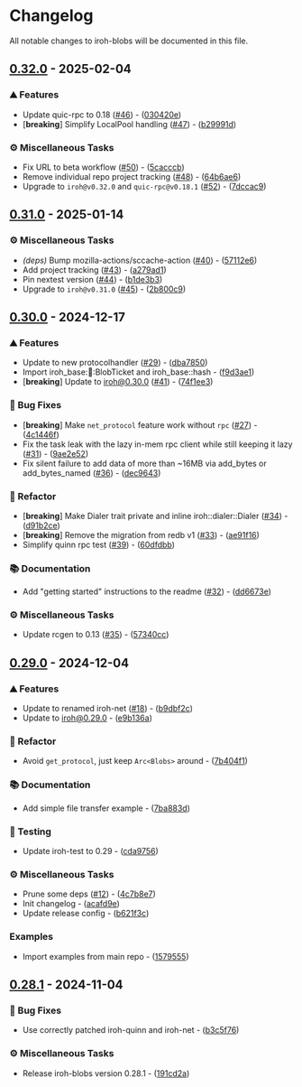 # Changelog

All notable changes to iroh-blobs will be documented in this file.

## [0.32.0](https://github.com/n0-computer/iroh-blobs/compare/v0.31.0..0.32.0) - 2025-02-04

### ⛰️  Features

- Update quic-rpc to 0.18 ([#46](https://github.com/n0-computer/iroh-blobs/issues/46)) - ([030420e](https://github.com/n0-computer/iroh-blobs/commit/030420e7fa03c80b44491f8da16b993f4015007f))
- [**breaking**] Simplify LocalPool handling ([#47](https://github.com/n0-computer/iroh-blobs/issues/47)) - ([b29991d](https://github.com/n0-computer/iroh-blobs/commit/b29991dc913459e034b758271d9b79f8ae6c498e))

### ⚙️ Miscellaneous Tasks

- Fix URL to beta workflow ([#50](https://github.com/n0-computer/iroh-blobs/issues/50)) - ([5cacccb](https://github.com/n0-computer/iroh-blobs/commit/5cacccb33818b11eab487b89da0bb4a69325f52b))
- Remove individual repo project tracking ([#48](https://github.com/n0-computer/iroh-blobs/issues/48)) - ([64b6ae6](https://github.com/n0-computer/iroh-blobs/commit/64b6ae6a6b1dfcdf639ad55923391957b0b4186e))
- Upgrade to `iroh@v0.32.0` and `quic-rpc@v0.18.1` ([#52](https://github.com/n0-computer/iroh-blobs/issues/52)) - ([7dccac9](https://github.com/n0-computer/iroh-blobs/commit/7dccac9610482f9acbde4c46a134d99e979e6001))

## [0.31.0](https://github.com/n0-computer/iroh-blobs/compare/v0.30.0..0.31.0) - 2025-01-14

### ⚙️ Miscellaneous Tasks

- *(deps)* Bump mozilla-actions/sccache-action ([#40](https://github.com/n0-computer/iroh-blobs/issues/40)) - ([57112e6](https://github.com/n0-computer/iroh-blobs/commit/57112e62618e07a833a261b0dbfd2f64cc22eb82))
- Add project tracking ([#43](https://github.com/n0-computer/iroh-blobs/issues/43)) - ([a279ad1](https://github.com/n0-computer/iroh-blobs/commit/a279ad1bc0472fb4e47df466ab73ed9e0fa0a50a))
- Pin nextest version ([#44](https://github.com/n0-computer/iroh-blobs/issues/44)) - ([b1de3b3](https://github.com/n0-computer/iroh-blobs/commit/b1de3b306135984e113d09531beff9ed6463a778))
- Upgrade to `iroh@v0.31.0` ([#45](https://github.com/n0-computer/iroh-blobs/issues/45)) - ([2b800c9](https://github.com/n0-computer/iroh-blobs/commit/2b800c9264b21dfb73bfecbe9881bc6c07c7e0d1))

## [0.30.0](https://github.com/n0-computer/iroh-blobs/compare/v0.29.0..0.30.0) - 2024-12-17

### ⛰️  Features

- Update to new protocolhandler ([#29](https://github.com/n0-computer/iroh-blobs/issues/29)) - ([dba7850](https://github.com/n0-computer/iroh-blobs/commit/dba7850ae874939bd9a83f97c36dc6eceee7f9bd))
- Import iroh_base::ticket::BlobTicket and iroh_base::hash - ([f9d3ae1](https://github.com/n0-computer/iroh-blobs/commit/f9d3ae1e6a0cbdbdece56b0b3d948f0a3d62118c))
- [**breaking**] Update to iroh@0.30.0 ([#41](https://github.com/n0-computer/iroh-blobs/issues/41)) - ([74f1ee3](https://github.com/n0-computer/iroh-blobs/commit/74f1ee32cca396cd8e4d1cb8815b71e27c98df74))

### 🐛 Bug Fixes

- [**breaking**] Make `net_protocol` feature work without `rpc` ([#27](https://github.com/n0-computer/iroh-blobs/issues/27)) - ([4c1446f](https://github.com/n0-computer/iroh-blobs/commit/4c1446f7578778dadee6db0ad07ff025ef753779))
- Fix the task leak with the lazy in-mem rpc client while still keeping it lazy ([#31](https://github.com/n0-computer/iroh-blobs/issues/31)) - ([9ae2e52](https://github.com/n0-computer/iroh-blobs/commit/9ae2e52431ca6948ba60bca0169bba7d7cde1d06))
- Fix silent failure to add data of more than ~16MB via add_bytes or add_bytes_named ([#36](https://github.com/n0-computer/iroh-blobs/issues/36)) - ([dec9643](https://github.com/n0-computer/iroh-blobs/commit/dec96436772007178a2c9190d87598893a38b57d))

### 🚜 Refactor

- [**breaking**] Make Dialer trait private and inline iroh::dialer::Dialer ([#34](https://github.com/n0-computer/iroh-blobs/issues/34)) - ([d91b2ce](https://github.com/n0-computer/iroh-blobs/commit/d91b2ce7784cfa78fd2e6f9e0fb74f9b950a878f))
- [**breaking**] Remove the migration from redb v1 ([#33](https://github.com/n0-computer/iroh-blobs/issues/33)) - ([ae91f16](https://github.com/n0-computer/iroh-blobs/commit/ae91f16bd466f00e003d064593ea53c4c2276999))
- Simplify quinn rpc test ([#39](https://github.com/n0-computer/iroh-blobs/issues/39)) - ([60dfdbb](https://github.com/n0-computer/iroh-blobs/commit/60dfdbbacdb002621b85378449c66397d4d377f1))

### 📚 Documentation

- Add "getting started" instructions to the readme ([#32](https://github.com/n0-computer/iroh-blobs/issues/32)) - ([dd6673e](https://github.com/n0-computer/iroh-blobs/commit/dd6673e777e8f8ceab462501348941ac2387fab1))

### ⚙️ Miscellaneous Tasks

- Update rcgen to 0.13 ([#35](https://github.com/n0-computer/iroh-blobs/issues/35)) - ([57340cc](https://github.com/n0-computer/iroh-blobs/commit/57340cc931c7e0a3e8e3d14bef00e926ab7cfe47))

## [0.29.0](https://github.com/n0-computer/iroh-blobs/compare/v0.28.1..0.29.0) - 2024-12-04

### ⛰️  Features

- Update to renamed iroh-net ([#18](https://github.com/n0-computer/iroh-blobs/issues/18)) - ([b9dbf2c](https://github.com/n0-computer/iroh-blobs/commit/b9dbf2cc1e6d8a6b60f3bf9f52b832fbd23c394e))
- Update to iroh@0.29.0  - ([e9b136a](https://github.com/n0-computer/iroh-blobs/commit/e9b136ad59d8feddd16df50503bf67206cccedd9))

### 🚜 Refactor

- Avoid `get_protocol`, just keep `Arc<Blobs>` around - ([7b404f1](https://github.com/n0-computer/iroh-blobs/commit/7b404f12bca87b32af85ef0b099cc8174940219f))

### 📚 Documentation

- Add simple file transfer example - ([7ba883d](https://github.com/n0-computer/iroh-blobs/commit/7ba883d238bb2b0be8c64672369c27074519962c))

### 🧪 Testing

- Update iroh-test to 0.29 - ([cda9756](https://github.com/n0-computer/iroh-blobs/commit/cda9756d84b34583f469ffa6f9083b9b3a5fd2a5))

### ⚙️ Miscellaneous Tasks

- Prune some deps ([#12](https://github.com/n0-computer/iroh-blobs/issues/12)) - ([4c7b8e7](https://github.com/n0-computer/iroh-blobs/commit/4c7b8e79f495376245852a14688ce23a12adda85))
- Init changelog - ([acafd9e](https://github.com/n0-computer/iroh-blobs/commit/acafd9ef8fe4851854ac2a48016ebdba215f5b6b))
- Update release config - ([b621f3c](https://github.com/n0-computer/iroh-blobs/commit/b621f3c97416b61d2b7970a5c2b4ab9f5a7d9752))

### Examples

- Import examples from main repo - ([1579555](https://github.com/n0-computer/iroh-blobs/commit/1579555ba3f67102d3e4aafcf7889b558f744460))

## [0.28.1](https://github.com/n0-computer/iroh-blobs/compare/v0.28.0..v0.28.1) - 2024-11-04

### 🐛 Bug Fixes

- Use correctly patched iroh-quinn and iroh-net - ([b3c5f76](https://github.com/n0-computer/iroh-blobs/commit/b3c5f7624716896c085add70215336404188442a))

### ⚙️ Miscellaneous Tasks

- Release iroh-blobs version 0.28.1 - ([191cd2a](https://github.com/n0-computer/iroh-blobs/commit/191cd2a1c25885f8ef0d58d83df150017bc4c8bb))


